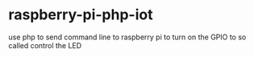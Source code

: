 # raspberry-pi-php-iot
use php to send command line to raspberry pi to turn on the GPIO to so called control the LED

